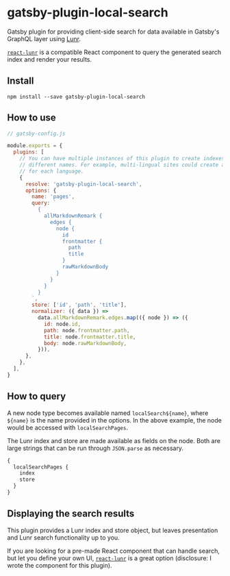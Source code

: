 # gatsby-plugin-local-search

Gatsby plugin for providing client-side search for data available in Gatsby's
GraphQL layer using [Lunr][lunr].

[`react-lunr`][react-lunr] is a compatible React component to query the
generated search index and render your results.

## Install

`npm install --save gatsby-plugin-local-search`

## How to use

```js
// gatsby-config.js

module.exports = {
  plugins: [
    // You can have multiple instances of this plugin to create indexes with
    // different names. For example, multi-lingual sites could create an index
    // for each language.
    {
      resolve: 'gatsby-plugin-local-search',
      options: {
        name: 'pages',
        query: `
          {
            allMarkdownRemark {
              edges {
                node {
                  id
                  frontmatter {
                    path
                    title
                  }
                  rawMarkdownBody
                }
              }
            }
          }
        `,
        store: ['id', 'path', 'title'],
        normalizer: ({ data }) =>
          data.allMarkdownRemark.edges.map(({ node }) => ({
            id: node.id,
            path: node.frontmatter.path,
            title: node.frontmatter.title,
            body: node.rawMarkdownBody,
          })),
      },
    },
  ],
}
```

## How to query

A new node type becomes available named `localSearch${name}`, where `${name}`
is the name provided in the options. In the above example, the node would be
accessed with `localSearchPages`.

The Lunr index and store are made available as fields on the node. Both are
large strings that can be run through `JSON.parse` as necessary.

```graphql
{
  localSearchPages {
    index
    store
  }
}
```

## Displaying the search results

This plugin provides a Lunr index and store object, but leaves presentation and
Lunr search functionality up to you.

If you are looking for a pre-made React component that can handle search, but
let you define your own UI, [`react-lunr`][react-lunr] is a great option
(disclosure: I wrote the component for this plugin).

[lunr]: https://lunrjs.com/
[react-lunr]: https://github.com/angeloashmore/react-lunr
